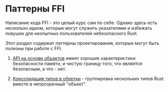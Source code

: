 # Паттерны FFI

Написание кода FFI - это целый курс сам по себе.
Однако здесь есть несколько идиом, которые могут служить указателями и избежать ловушек
для неопытных пользователей небезопасного Rust.

Этот раздел содержит паттерны проектирования, которые могут быть полезны при работе с FFI.

1. [API на основе объектов](./export.md) имеет хорошие характеристики безопасности памяти,
   и чистую границу того, что является безопасным, а что - нет.

2. [Консолидация типов в обертки](./wrappers.md) - группировка нескольких типов Rust
   вместе в непрозрачный "объект".

